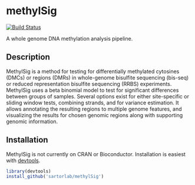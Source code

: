﻿# methylSig

[![Build Status](https://travis-ci.org/sartorlab/methylSig.svg?branch=master)](https://travis-ci.org/sartorlab/methylSig)

A whole genome DNA methylation analysis pipeline.

## Description

MethylSig is a method for testing for differentially methylated cytosines (DMCs) or regions (DMRs) in whole-genome bisulfite sequencing (bis-seq) or reduced representation bisulfite sequencing (RRBS) experiments. MethylSig uses a beta binomial model to test for significant differences between groups of samples. Several options exist for either site-specific or sliding window tests, combining strands, and for variance estimation. It allows annotating the resulting regions to multiple genome features, and visualizing the results for chosen genomic regions along with supporting genomic information.

## Installation

MethylSig is not currently on CRAN or Bioconductor. Installation is easiest with [devtools](http://cran.r-project.org/web/packages/devtools/index.html).

```R
library(devtools)
install_github('sartorlab/methylSig')
```
